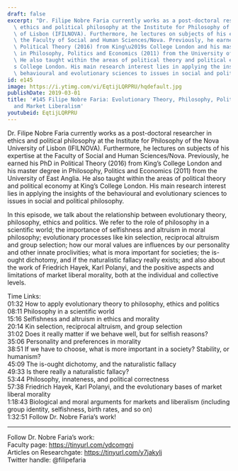 ```yaml
---
draft: false
excerpt: "Dr. Filipe Nobre Faria currently works as a post-doctoral researcher in\
  \ ethics and political philosophy at the Institute for Philosophy of the Nova University\
  \ of Lisbon (IFILNOVA). Furthermore, he lectures on subjects of his expertise at\
  \ the Faculty of Social and Human Sciences/Nova. Previously, he earned his PhD in\
  \ Political Theory (2016) from King\u2019s College London and his master degree\
  \ in Philosophy, Politics and Economics (2011) from the University of East Anglia.\
  \ He also taught within the areas of political theory and political economy at King\u2019\
  s College London. His main research interest lies in applying the insights of the\
  \ behavioural and evolutionary sciences to issues in social and political philosophy."
id: e145
image: https://i.ytimg.com/vi/EqtijLQRPRU/hqdefault.jpg
publishDate: 2019-03-01
title: '#145 Filipe Nobre Faria: Evolutionary Theory, Philosophy, Politics, Ethics,
  and Market Liberalism'
youtubeid: EqtijLQRPRU
---
```

Dr. Filipe Nobre Faria currently works as a post-doctoral researcher in ethics and political philosophy at the Institute for Philosophy of the Nova University of Lisbon (IFILNOVA). Furthermore, he lectures on subjects of his expertise at the Faculty of Social and Human Sciences/Nova. Previously, he earned his PhD in Political Theory (2016) from King’s College London and his master degree in Philosophy, Politics and Economics (2011) from the University of East Anglia. He also taught within the areas of political theory and political economy at King’s College London. His main research interest lies in applying the insights of the behavioural and evolutionary sciences to issues in social and political philosophy.

In this episode, we talk about the relationship between evolutionary theory, philosophy, ethics and politics. We refer to the role of philosophy in a scientific world; the importance of selfishness and altruism in moral philosophy; evolutionary processes like kin selection, reciprocal altruism and group selection; how our moral values are influences by our personality and other innate proclivities; what is mora important for societies; the is-ought dichotomy, and if the naturalistic fallacy really exists; and also about the work of Friedrich Hayek, Karl Polanyi, and the positive aspects and limitations of market liberal morality, both at the individual and collective levels. 

Time Links:  
01:32  How to apply evolutionary theory to philosophy, ethics and politics  
08:11  Philosophy in a scientific world                                
15:16  Selfishness and altruism in ethics and morality                 
20:14  Kin selection, reciprocal altruism, and group selection                
31:02  Does it really matter if we behave well, but for selfish reasons?    
35:06  Personality and preferences in morality   
38:51  If we have to choose, what is more important in a society? Stability, or humanism?          
45:09  The is-ought dichotomy, and the naturalistic fallacy        
49:33  Is there really a naturalistic fallacy?  
53:44  Philosophy, innateness, and political correctness     
57:38  Friedrich Hayek, Karl Polanyi, and the evolutionary bases of market liberal morality  
1:18:43  Biological and moral arguments for markets and liberalism (including group identity, selfishness, birth rates, and so on)  
1:32:51  Follow Dr. Nobre Faria’s work!      

---

Follow Dr. Nobre Faria’s work:  
Faculty page: https://tinyurl.com/ydcomgnj  
Articles on Researchgate: https://tinyurl.com/y7jakylj   
Twitter handle: @filipefaria
